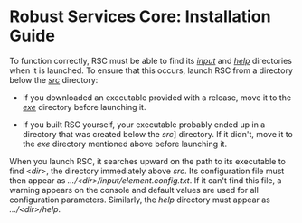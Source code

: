 # Robust Services Core: Installation Guide

To function correctly, RSC must be able to find its [_input_](/input) and
[_help_](/help) directories when it is launched. To ensure that this occurs,
launch RSC from a directory below the [_src_](/src) directory:

- If you downloaded an executable provided with a release, move it to the
  [_exe_](/src/exe) directory before launching it.

- If you built RSC yourself, your executable probably ended up in a directory
  that was created below the _src_] directory.  If it didn't, move it
  to the _exe_ directory mentioned above before launching it.

When you launch RSC, it searches upward on the path to its executable to
find \<_dir_>, the directory immediately above _src_. Its configuration
file must then appear as _.../\<dir>/input/element.config.txt_. If it can't
find this file, a warning appears on the console and default values are used
for all configuration parameters. Similarly, the _help_ directory must appear
as _.../\<dir>/help_.
